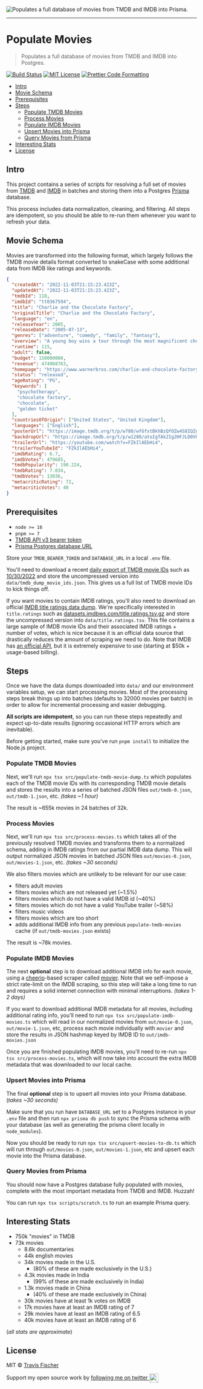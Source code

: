 <p>
  <img alt="Populates a full database of movies from TMDB and IMDB into Prisma." src="/media/banner.jpg">
</p>

---

# Populate Movies <!-- omit in toc -->

> Populates a full database of movies from TMDB and IMDB into Postgres.

[![Build Status](https://github.com/transitive-bullshit/populate-movies/actions/workflows/test.yml/badge.svg)](https://github.com/transitive-bullshit/populate-movies/actions/workflows/test.yml) [![MIT License](https://img.shields.io/badge/license-MIT-green)](https://github.com/transitive-bullshit/populate-movies/blob/main/license) [![Prettier Code Formatting](https://img.shields.io/badge/code_style-prettier-brightgreen.svg)](https://prettier.io)

- [Intro](#intro)
- [Movie Schema](#movie-schema)
- [Prerequisites](#prerequisites)
- [Steps](#steps)
  - [Populate TMDB Movies](#populate-tmdb-movies)
  - [Process Movies](#process-movies)
  - [Populate IMDB Movies](#populate-imdb-movies)
  - [Upsert Movies into Prisma](#upsert-movies-into-prisma)
  - [Query Movies from Prisma](#query-movies-from-prisma)
- [Interesting Stats](#interesting-stats)
- [License](#license)

## Intro

This project contains a series of scripts for resolving a full set of movies from [TMDB](https://www.themoviedb.org/) and [IMDB](https://imdb.com/) in batches and storing them into a Postgres [Prisma](https://www.prisma.io/) database.

This process includes data normalization, cleaning, and filtering. All steps are idempotent, so you should be able to re-run them whenever you want to refresh your data.

## Movie Schema

Movies are transformed into the following format, which largely follows the TMDB movie details format converted to snakeCase with some additional data from IMDB like ratings and keywords.

```json
{
  "createdAt": "2022-11-03T21:15:23.423Z",
  "updatedAt": "2022-11-03T21:15:23.423Z",
  "tmdbId": 118,
  "imdbId": "tt0367594",
  "title": "Charlie and the Chocolate Factory",
  "originalTitle": "Charlie and the Chocolate Factory",
  "language": "en",
  "releaseYear": 2005,
  "releaseDate": "2005-07-13",
  "genres": ["adventure", "comedy", "family", "fantasy"],
  "overview": "A young boy wins a tour through the most magnificent chocolate factory in the world, led by the world's most unusual candy maker.",
  "runtime": 115,
  "adult": false,
  "budget": 150000000,
  "revenue": 474968763,
  "homepage": "https://www.warnerbros.com/charlie-and-chocolate-factory",
  "status": "released",
  "ageRating": "PG",
  "keywords": [
    "psychotherapy",
    "chocolate factory",
    "chocolate",
    "golden ticket"
  ],
  "countriesOfOrigin": ["United States", "United Kingdom"],
  "languages": ["English"],
  "posterUrl": "https://image.tmdb.org/t/p/w780/wfGfxtBkhBzQfOZw4S8IQZgrH0a.jpg",
  "backdropUrl": "https://image.tmdb.org/t/p/w1280/atoIgfAk2Ig2HFJLD0VUnjiPWEz.jpg",
  "trailerUrl": "https://youtube.com/watch?v=FZkIlAEbHi4",
  "trailerYouTubeId": "FZkIlAEbHi4",
  "imdbRating": 6.7,
  "imdbVotes": 479685,
  "tmdbPopularity": 190.224,
  "tmdbRating": 7.034,
  "tmdbVotes": 13036,
  "metacriticRating": 72,
  "metacriticVotes": 40
}
```

## Prerequisites

- `node >= 16`
- `pnpm >= 7`
- [TMDB API v3 bearer token](https://developers.themoviedb.org/3/getting-started/introduction)
- [Prisma Postgres database URL](https://www.prisma.io/docs/getting-started/setup-prisma/start-from-scratch/relational-databases/connect-your-database-typescript-postgres)

Store your `TMDB_BEARER_TOKEN` and `DATABASE_URL` in a local `.env` file.

You'll need to download a recent [daily export of TMDB movie IDs](https://developers.themoviedb.org/3/getting-started/daily-file-exports) such as [10/30/2022](http://files.tmdb.org/p/exports/movie_ids_10_30_2022.json.gz) and store the uncompressed version into `data/tmdb_dump_movie_ids.json`. This gives us a full list of TMDB movie IDs to kick things off.

If you want movies to contain IMDB ratings, you'll also need to download an official [IMDB title ratings data dump](https://www.imdb.com/interfaces/). We're specifically interested in `title.ratings` such as [datasets.imdbws.com/title.ratings.tsv.gz](https://datasets.imdbws.com/title.ratings.tsv.gz) and store the uncompressed version into `data/title.ratings.tsv`. This file contains a large sample of IMDB movie IDs and their associated IMDB ratings + number of votes, which is nice because it is an official data source that drastically reduces the amount of scraping we need to do. Note that IMDB has [an official API](https://developer.imdb.com/), but it is extremely expensive to use (starting at $50k + usage-based billing).

## Steps

Once we have the data dumps downloaded into `data/` and our environment variables setup, we can start processing movies. Most of the processing steps break things up into batches (defaults to 32000 movies per batch) in order to allow for incremental processing and easier debugging.

**All scripts are idempotent**, so you can run these steps repeatedly and expect up-to-date results (ignoring occasional HTTP errors which are inevitable).

Before getting started, make sure you've run `pnpm install` to initialize the Node.js project.

### Populate TMDB Movies

Next, we'll run `npx tsx src/populate-tmdb-movie-dump.ts` which populates each of the TMDB movie IDs with its corresponding TMDB movie details and stores the results into a series of batched JSON files `out/tmdb-0.json`, `out/tmdb-1.json`, etc. _(takes ~1 hour)_

The result is ~655k movies in 24 batches of 32k.

### Process Movies

Next, we'll run `npx tsx src/process-movies.ts` which takes all of the previously resolved TMDB movies and transforms them to a normalized schema, adding in IMDB ratings from our partial IMDB data dump. This will output normalized JSON movies in batched JSON files `out/movies-0.json`, `out/movies-1.json`, etc. _(takes ~30 seconds)_

We also filters movies which are unlikely to be relevant for our use case:

- filters adult movies
- filters movies which are not released yet (~1.5%)
- filters movies which do not have a valid IMDB id (~40%)
- filters movies which do not have a valid YouTube trailer (~58%)
- filters music videos
- filters movies which are too short
- adds additional IMDB info from any previous `populate-tmdb-movies` cache (if `out/tmdb-movies.json` exists)

The result is ~78k movies.

### Populate IMDB Movies

The next **optional** step is to download additional IMDB info for each movie, using a [cheerio](https://github.com/cheeriojs/cheerio)-based scraper called [movier](https://github.com/Zoha/movier). Note that we self-impose a strict rate-limit on the IMDB scraping, so this step will take a long time to run and requires a solid internet connection with minimal interruptions. _(takes 1-2 days)_

If you want to download additional IMDB metadata for all movies, including additional rating info, you'll need to run `npx tsx src/populate-imdb-movies.ts` which will read in our normalized movies from `out/movie-0.json`, `out/movie-1.json`, etc, process each movie individually with `movier` and store the results in JSON hashmap keyed by IMDB ID to `out/imdb-movies.json`

Once you are finished populating IMDB movies, you'll need to re-run `npx tsx src/process-movies.ts`, which will now take into account the extra IMDB metadata that was downloaded to our local cache.

### Upsert Movies into Prisma

The final **optional** step is to upsert all movies into your Prisma database. (_takes ~30 seconds)_

Make sure that you run have `DATABASE_URL` set to a Postgres instance in your `.env` file and then run `npx prisma db push` to sync the Prisma schema with your database (as well as generating the prisma client locally in `node_modules`).

Now you should be ready to run `npx tsx src/upsert-movies-to-db.ts` which will run through `out/movies-0.json`, `out/movies-1.json`, etc and upsert each movie into the Prisma database.

### Query Movies from Prisma

You should now have a Postgres database fully populated with movies, complete with the most important metadata from TMDB and IMDB. Huzzah!

You can run `npx tsx scripts/scratch.ts` to run an example Prisma query.

## Interesting Stats

- 750k "movies" in TMDB
- 73k movies
  - 8.6k documentaries
  - 44k english movies
  - 34k movies made in the U.S.
    - (80% of these are made exclusively in the U.S.)
  - 4.3k movies made in India
    - (99% of these are made exclusively in India)
  - 1.3k movies made in China
    - (40% of these are made exclusively in China)
  - 30k movies have at least 1k votes on IMDB
  - 17k movies have at least an IMDB rating of 7
  - 29k movies have at least an IMDB rating of 6.5
  - 40k movies have at least an IMDB rating of 6

(_all stats are approximate_)

## License

MIT © [Travis Fischer](https://transitivebullsh.it)

Support my open source work by <a href="https://twitter.com/transitive_bs">following me on twitter <img src="https://storage.googleapis.com/saasify-assets/twitter-logo.svg" alt="twitter" height="24px" align="center"></a>
